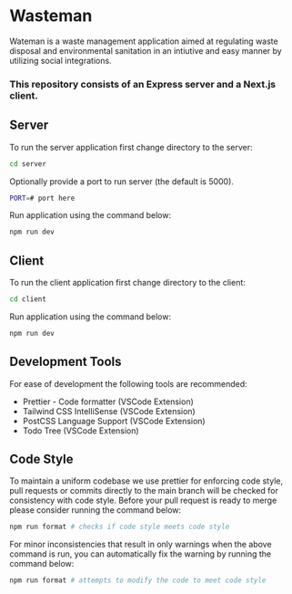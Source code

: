 # Wasteman

Wateman is a waste management application aimed at regulating waste disposal and environmental sanitation in an intiutive and easy manner by utilizing social integrations.

### This repository consists of an Express server and a Next.js client.

## Server

To run the server application first change directory to the server:

```bash
cd server
```

Optionally provide a port to run server (the default is 5000).

```bash
PORT=# port here
```

Run application using the command below:

```bash
npm run dev
```

## Client

To run the client application first change directory to the client:

```bash
cd client
```

Run application using the command below:

```bash
npm run dev
```

## Development Tools

For ease of development the following tools are recommended:

- Prettier - Code formatter (VSCode Extension)
- Tailwind CSS IntelliSense (VSCode Extension)
- PostCSS Language Support (VSCode Extension)
- Todo Tree (VSCode Extension)

## Code Style

To maintain a uniform codebase we use prettier for enforcing code style, pull requests or commits directly to the main branch will be checked for consistency with code style.
Before your pull request is ready to merge please consider running the command below:

```bash
npm run format # checks if code style meets code style
```

For minor inconsistencies that result in only warnings when the above command is run, you can automatically fix the warning by running the command below:

```bash
npm run format # attempts to modify the code to meet code style
```
